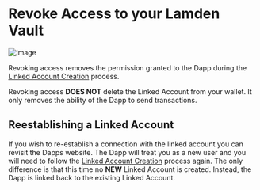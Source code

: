 
# Revoke Access to your Lamden Vault

![image](/img/wallet/gif/1.0.0_account_linked_revoke.gif)

Revoking access removes the permission granted to the Dapp during the <u>[Linked Account Creation](/docs/wallet/accounts_linked_create)</u> process.  

Revoking access **DOES NOT** delete the Linked Account from your wallet. It only removes the ability of the Dapp to send transactions.


## Reestablishing a Linked Account
If you wish to re-establish a connection with the linked account you can revisit the Dapps website. The Dapp will treat you as a new user and you will need to follow the <u>[Linked Account Creation](/docs/wallet/accounts_linked_create)</u> process again. The only difference is that this time no **NEW** Linked Account is created. Instead, the Dapp is linked back to the existing Linked Account.

